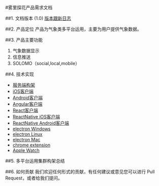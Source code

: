 #雾里探花产品需求文档


##1. 文档版本 (1.0)
 [ 版本跟新日志 ](UpdateVersionLog.md)
 
##2. 产品定位
产品为气象类多平台运用，主要为用户提供气象数据。

##3. 产品主要功能
1. 气象数据显示
2. 信息推送
3. SOLOMO（social,local,mobile）

##4. 技术实现
* [服务端构架]()
* [iOS客户端]()
* [Android客户端]()
* [Angular客户端]()
* [React客户端]()
* [ReactNative iOS客户端]()
* [ReactNative Android客户端]()
* [electron Windows]()
* [electron Linux]()
* [electron Mac]()
* [chrome extension]()
* [Apple Watch]()

##5. 多平台运用集群构架总结

##6. 如何贡献
    我们欢迎任何形式的贡献，有任何建议或意见您可以进行 Pull Request，或者给我们提问。
    





